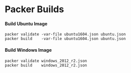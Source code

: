 # Packer Builds

#### Build Ubuntu Image
```
packer validate -var-file ubuntu1604.json ubuntu.json
packer build    -var-file ubuntu1604.json ubuntu.json
```

#### Build Windows Image
```
packer validate windows_2012_r2.json
packer build    windows_2012_r2.json
```